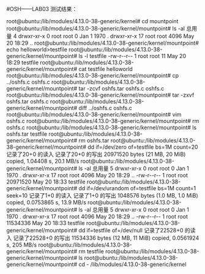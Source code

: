 #OSH——LAB03
测试结果：

>
root@ubuntu:/lib/modules/4.13.0-38-generic/kernel# cd  mountpoint
root@ubuntu:/lib/modules/4.13.0-38-generic/kernel/mountpoint# ls -al
总用量 4
drwxr-xr-x  0 root root    0 Jan  1  1970 .
drwxr-xr-x 17 root root 4096 May 20 18:29 ..
root@ubuntu:/lib/modules/4.13.0-38-generic/kernel/mountpoint# echo helloworld>testfile
root@ubuntu:/lib/modules/4.13.0-38-generic/kernel/mountpoint# ls -l testfile
-rw-r--r-- 1 root root 11 May 20 18:29 testfile
root@ubuntu:/lib/modules/4.13.0-38-generic/kernel/mountpoint# cat testfile
helloworld
root@ubuntu:/lib/modules/4.13.0-38-generic/kernel/mountpoint# cp ../oshfs.c oshfs.c
root@ubuntu:/lib/modules/4.13.0-38-generic/kernel/mountpoint# tar -zcvf oshfs.tar oshfs.c
oshfs.c
root@ubuntu:/lib/modules/4.13.0-38-generic/kernel/mountpoint# tar -zxvf oshfs.tar
oshfs.c
root@ubuntu:/lib/modules/4.13.0-38-generic/kernel/mountpoint# diff ../oshfs.c oshfs.c
root@ubuntu:/lib/modules/4.13.0-38-generic/kernel/mountpoint# vim oshfs.c
root@ubuntu:/lib/modules/4.13.0-38-generic/kernel/mountpoint# rm oshfs.c
root@ubuntu:/lib/modules/4.13.0-38-generic/kernel/mountpoint# ls
oshfs.tar  testfile
root@ubuntu:/lib/modules/4.13.0-38-generic/kernel/mountpoint# rm oshfs.tar
root@ubuntu:/lib/modules/4.13.0-38-generic/kernel/mountpoint# dd if=/dev/zero of=testfile bs=1M count=20
记录了20+0 的读入
记录了20+0 的写出
20971520 bytes (21 MB, 20 MiB) copied, 1.04408 s, 20.1 MB/s
root@ubuntu:/lib/modules/4.13.0-38-generic/kernel/mountpoint# ls -al
总用量 5
drwxr-xr-x  0 root root        0 Jan  1  1970 .
drwxr-xr-x 17 root root     4096 May 20 18:29 ..
-rw-r--r--  1 root root 20971520 May 20 18:33 testfile
root@ubuntu:/lib/modules/4.13.0-38-generic/kernel/mountpoint# dd if=/dev/urandom of=testfile bs=1M count=1 seek=10
记录了1+0 的读入
记录了1+0 的写出
1048576 bytes (1.0 MB, 1.0 MiB) copied, 0.0753865 s, 13.9 MB/s
root@ubuntu:/lib/modules/4.13.0-38-generic/kernel/mountpoint# ls -al
总用量 5
drwxr-xr-x  0 root root        0 Jan  1  1970 .
drwxr-xr-x 17 root root     4096 May 20 18:29 ..
-rw-r--r--  1 root root 11534336 May 20 18:33 testfile
root@ubuntu:/lib/modules/4.13.0-38-generic/kernel/mountpoint# dd if=testfile of=/dev/null
记录了22528+0 的读入
记录了22528+0 的写出
11534336 bytes (12 MB, 11 MiB) copied, 0.0561924 s, 205 MB/s
root@ubuntu:/lib/modules/4.13.0-38-generic/kernel/mountpoint# rm testfile
root@ubuntu:/lib/modules/4.13.0-38-generic/kernel/mountpoint# ls
root@ubuntu:/lib/modules/4.13.0-38-generic/kernel/mountpoint# cd -
/lib/modules/4.13.0-38-generic/kernel
